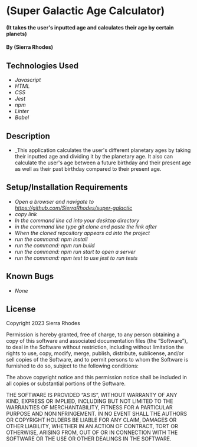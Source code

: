 # (Super Galactic Age Calculator)

#### (It takes the user's inputted age and calculates their age by certain planets)

#### By (Sierra Rhodes)

## Technologies Used

* _Javascript_
* _HTML_
* _CSS_
* _Jest_
* _npm_
* _Linter_
* _Babel_

## Description
* _This application calculates the user's different planetary ages by taking their inputted age and dividing it by the planetary age. It also can calculate the user's age between a future birthday and their present age as well as their past birthday compared to their present age. 

## Setup/Installation Requirements
* _Open a browser and navigate to https://github.com/SierraRhodes/super-galactic_
* _copy link_
* _In the command line cd into your desktop directory_
* _in the command line type git clone and paste the link after_
* _When the cloned repository appears cd into the project_
* _run the command: npm install_
* _run the command: npm run build_
* _run the command: npm run start to open a server_
* _run the command: npm test to use jest to run tests_







## Known Bugs

* _None_

## License
Copyright 2023 Sierra Rhodes

Permission is hereby granted, free of charge, to any person obtaining a copy of this software and associated documentation files (the “Software”), to deal in the Software without restriction, including without limitation the rights to use, copy, modify, merge, publish, distribute, sublicense, and/or sell copies of the Software, and to permit persons to whom the Software is furnished to do so, subject to the following conditions:

The above copyright notice and this permission notice shall be included in all copies or substantial portions of the Software.

THE SOFTWARE IS PROVIDED “AS IS”, WITHOUT WARRANTY OF ANY KIND, EXPRESS OR IMPLIED, INCLUDING BUT NOT LIMITED TO THE WARRANTIES OF MERCHANTABILITY, FITNESS FOR A PARTICULAR PURPOSE AND NONINFRINGEMENT. IN NO EVENT SHALL THE AUTHORS OR COPYRIGHT HOLDERS BE LIABLE FOR ANY CLAIM, DAMAGES OR OTHER LIABILITY, WHETHER IN AN ACTION OF CONTRACT, TORT OR OTHERWISE, ARISING FROM, OUT OF OR IN CONNECTION WITH THE SOFTWARE OR THE USE OR OTHER DEALINGS IN THE SOFTWARE.